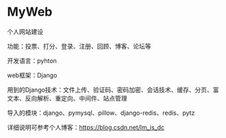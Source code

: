 # MyWeb
个人网站建设

功能：投票、打分、登录、注册、回顾、博客、论坛等

开发语言：pyhton

web框架：Django

用到的Django技术：文件上传、验证码、密码加密、会话技术、缓存、分页、富文本、反向解析、重定向、中间件、站点管理

导入的模块：django、pymysql、pillow、django-redis、redis、pytz

详细说明可参考个人博客：https://blog.csdn.net/lm_is_dc
